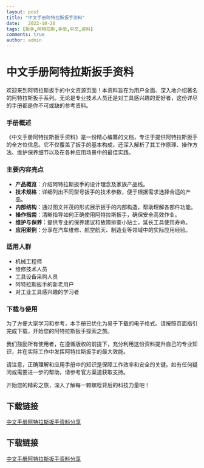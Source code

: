 ```yaml
---
layout: post
title: "中文手册阿特拉斯扳手资料"
date:   2022-10-20
tags: [扳手,阿特拉斯,手册,中文,资料]
comments: true
author: admin
---
```

# 中文手册阿特拉斯扳手资料

欢迎来到阿特拉斯扳手的中文资源页面！本资料旨在为用户全面、深入地介绍著名的阿特拉斯扳手系列。无论是专业技术人员还是对工具感兴趣的爱好者，这份详尽的手册都是你不可或缺的参考资料。

### 手册概述

《中文手册阿特拉斯扳手资料》是一份精心编纂的文档，专注于提供阿特拉斯扳手的全方位信息。它不仅覆盖了扳手的基本构成，还深入解析了其工作原理、操作方法、维护保养细节以及在各种应用场景中的最佳实践。

### 主要内容亮点

- **产品概览**：介绍阿特拉斯扳手的设计理念及家族产品线。
- **技术规格**：详细列出不同型号扳手的技术参数，便于根据需求选择合适的产品。
- **内部结构**：通过图文并茂的形式展示扳手的内部构造，帮助理解各部件功能。
- **操作指南**：清晰指导如何正确使用阿特拉斯扳手，确保安全高效作业。
- **维护与保养**：提供专业的保养建议和故障排查小贴士，延长工具使用寿命。
- **应用案例**：分享在汽车维修、航空航天、制造业等领域中的实际应用经验。

### 适用人群

- 机械工程师
- 维修技术人员
- 工具设备采购人员
- 阿特拉斯扳手的新老用户
- 对工业工具感兴趣的学习者

### 下载与使用

为了方便大家学习和参考，本手册已优化为易于下载的电子格式。请按照页面指引完成下载，开始您的阿特拉斯扳手探索之旅。

我们鼓励所有使用者，在遵循版权的前提下，充分利用这份资料提升自己的专业知识，并在实际工作中发挥阿特拉斯扳手的最大效能。

请注意，正确理解和应用手册中的知识是保障工作效率和安全的关键。如有任何疑问或需要进一步的帮助，请参考官方渠道获取支持。

开始您的精彩之旅，深入了解每一颗螺栓背后的科技力量吧！

## 下载链接

[中文手册阿特拉斯扳手资料分享](https://pan.quark.cn/s/3de79bf69af5)

## 下载链接

[中文手册阿特拉斯扳手资料分享](https://pan.quark.cn/s/7858ef8d7f60)